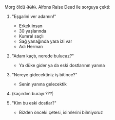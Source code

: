 Morg öldü ~~(tüh)~~. Alfons Raise Dead ile sorguya çekti:

1) "Eşgalini ver adamın!"
	- Erkek insan
	- 30 yaşlarında
	- Kumral saçlı
	- Sağ yanağında yara izi var
	- Adı Herman

2) "Adam kaçtı, nerede bulucaz?"
	- Ya düke gider ya da eski dostlarının yanına

3) "Nereye gidecektiniz iş bitince?"
	- Senin yanına gelecektik

4) (kaçırdım burayı ???)

5) "Kim bu eski dostlar?"
	- Bizden önceki çetesi, isimlerini bilmiyoruz